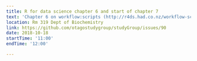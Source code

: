 ```yaml
---
title: R for data science chapter 6 and start of chapter 7
text: 'Chapter 6 on workflow:scripts (http://r4ds.had.co.nz/workflow-scripts.html) and starting chapter 7 on exploratory data analysis (http://r4ds.had.co.nz/exploratory-data-analysis.html)'
location: Rm 319 Dept of Biochemistry
link: https://github.com/otagostudygroup/studyGroup/issues/90
date: 2018-10-18
startTime: '11:00'
endTime: '12:00'

---
```


